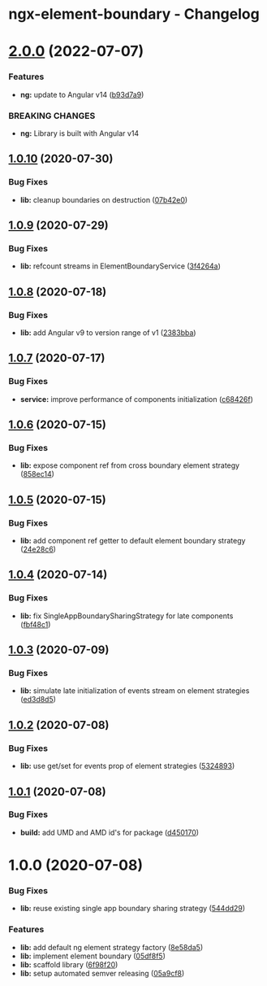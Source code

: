 # ngx-element-boundary - Changelog

# [2.0.0](https://github.com/gund/ngx-element-boundary/compare/v1.0.10...v2.0.0) (2022-07-07)


### Features

* **ng:** update to Angular v14 ([b93d7a9](https://github.com/gund/ngx-element-boundary/commit/b93d7a9c48ea57de934911987e9a236cfce60311))


### BREAKING CHANGES

* **ng:** Library is built with Angular v14

## [1.0.10](https://github.com/gund/ngx-element-boundary/compare/v1.0.9...v1.0.10) (2020-07-30)


### Bug Fixes

* **lib:** cleanup boundaries on destruction ([07b42e0](https://github.com/gund/ngx-element-boundary/commit/07b42e0c74ded0ab89c9b7ab9c0983a46803b6d1))

## [1.0.9](https://github.com/gund/ngx-element-boundary/compare/v1.0.8...v1.0.9) (2020-07-29)


### Bug Fixes

* **lib:** refcount streams in ElementBoundaryService ([3f4264a](https://github.com/gund/ngx-element-boundary/commit/3f4264a4bb642e113dea5673c17c8e73e232a25d))

## [1.0.8](https://github.com/gund/ngx-element-boundary/compare/v1.0.7...v1.0.8) (2020-07-18)


### Bug Fixes

* **lib:** add Angular v9 to version range of v1 ([2383bba](https://github.com/gund/ngx-element-boundary/commit/2383bba4192bba188a34f62fbcdc7f32e898bfa7))

## [1.0.7](https://github.com/gund/ngx-element-boundary/compare/v1.0.6...v1.0.7) (2020-07-17)


### Bug Fixes

* **service:** improve performance of components initialization ([c68426f](https://github.com/gund/ngx-element-boundary/commit/c68426f58f3655009315b6f3c368dae664661b62))

## [1.0.6](https://github.com/gund/ngx-element-boundary/compare/v1.0.5...v1.0.6) (2020-07-15)


### Bug Fixes

* **lib:** expose component ref from cross boundary element strategy ([858ec14](https://github.com/gund/ngx-element-boundary/commit/858ec1422e81054b431213f8c432ccaad7dcc84e))

## [1.0.5](https://github.com/gund/ngx-element-boundary/compare/v1.0.4...v1.0.5) (2020-07-15)


### Bug Fixes

* **lib:** add component ref getter to default element boundary strategy ([24e28c6](https://github.com/gund/ngx-element-boundary/commit/24e28c6ba220bcb1bab2cd225cf836c2d9ee501f))

## [1.0.4](https://github.com/gund/ngx-element-boundary/compare/v1.0.3...v1.0.4) (2020-07-14)


### Bug Fixes

* **lib:** fix SingleAppBoundarySharingStrategy for late components ([fbf48c1](https://github.com/gund/ngx-element-boundary/commit/fbf48c1620f36d0200670361016b08b83c509def))

## [1.0.3](https://github.com/gund/ngx-element-boundary/compare/v1.0.2...v1.0.3) (2020-07-09)


### Bug Fixes

* **lib:** simulate late initialization of events stream on element strategies ([ed3d8d5](https://github.com/gund/ngx-element-boundary/commit/ed3d8d566b958adebb7098c974e13abf47f0201b))

## [1.0.2](https://github.com/gund/ngx-element-boundary/compare/v1.0.1...v1.0.2) (2020-07-08)


### Bug Fixes

* **lib:** use get/set for events prop of element strategies ([5324893](https://github.com/gund/ngx-element-boundary/commit/53248931045e7ede2dcb0544c7317753b9211551))

## [1.0.1](https://github.com/gund/ngx-element-boundary/compare/v1.0.0...v1.0.1) (2020-07-08)


### Bug Fixes

* **build:** add UMD and AMD id's for package ([d450170](https://github.com/gund/ngx-element-boundary/commit/d4501708ccd8be4c5fae34fef857eebb0759e050))

# 1.0.0 (2020-07-08)


### Bug Fixes

* **lib:** reuse existing single app boundary sharing strategy ([544dd29](https://github.com/gund/ngx-element-boundary/commit/544dd29a60d74c1906e4730c400ead4a4f7cb2bf))


### Features

* **lib:** add default ng element strategy factory ([8e58da5](https://github.com/gund/ngx-element-boundary/commit/8e58da5702f6473d88301f9e66bd19cd7d795c37))
* **lib:** implement element boundary ([05df8f5](https://github.com/gund/ngx-element-boundary/commit/05df8f52a76359862328b659179aced3ab10de6c))
* **lib:** scaffold library ([6f98f20](https://github.com/gund/ngx-element-boundary/commit/6f98f20c52065cf8a16e47c080f099aaa130b579))
* **lib:** setup automated semver releasing ([05a9cf8](https://github.com/gund/ngx-element-boundary/commit/05a9cf84180d55ad87565cd268d513e6b230894f))
